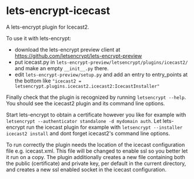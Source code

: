 # lets-encrypt-icecast
A lets-encrypt plugin for Icecast2.

To use it with lets-encrypt:
* download the lets-encrypt preview client at https://github.com/letsencrypt/lets-encrypt-preview
* put icecast.py in `lets-encrypt-preview/letsencrypt/plugins/icecast2/` and make an empty `__init__.py` there.
* edit `lets-encrypt-preview/setup.py` and add an entry to entry_points at the bottom like `"icecast2 = letsencrypt.plugins.icecast2.icecast2:IcecastInstaller"`

Finally check that the plugin is recognized by running `letsencrypt --help`. You should see the icecast2 plugin and its command line options.

Start lets-encrypt to obtain a certificate however you like for example with `letsencrypt --authenticator standalone -d mydomain auth`.
Let lets-encrypt run the icecast plugin for example with `letsencrypt --installer icecast2 install` and dont forget icecast2's command line options.

To run correctly the plugin needs the location of the icecast configuration file e.g. icecast.xml. This file will be changed to enable ssl so you better let it run on a copy.
The plugin additionally creates a new file containing both the public (certificate) and private key, per default in the current directory, and creates a new ssl enabled socket in the icecast configuration.
